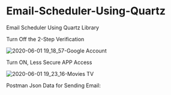 # Email-Scheduler-Using-Quartz
Email Scheduler Using Quartz Library

Turn Off the 2-Step Verification<br/>

![2020-06-01 19_18_57-Google Account](https://user-images.githubusercontent.com/35772312/83415730-322d2080-a43d-11ea-8dfe-caced7305da2.png)

Turn ON, Less Secure APP Access<br/>

![2020-06-01 19_23_16-Movies   TV](https://user-images.githubusercontent.com/35772312/83415977-9e0f8900-a43d-11ea-9c3e-d568c7d9faac.png)

Postman Json Data for Sending Email:

